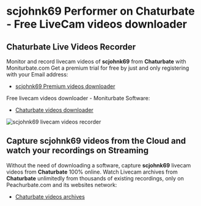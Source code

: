 # scjohnk69 Performer on Chaturbate - Free LiveCam videos downloader

## Chaturbate Live Videos Recorder

Monitor and record livecam videos of **scjohnk69** from **Chaturbate** with Moniturbate.com
Get a premium trial for free by just and only registering with your Email address:
* [scjohnk69 Premium videos downloader](https://moniturbate.com/request-demo-licence-key.html)

Free livecam videos downloader - Moniturbate Software:
* [Chaturbate videos downloader](https://moniturbate.com/moniturbate-download-software.html)

![scjohnk69 livecam videos recorder](https://peachurnet.com/templates/moniturbate-software.png)


## Capture scjohnk69 videos from the Cloud and watch your recordings on Streaming

Without the need of downloading a software, capture **scjohnk69** livecam videos from **Chaturbate** 100% online.
Watch Livecam archives from **Chaturbate** unlimitedly from thousands of existing recordings, only on Peachurbate.com and its websites network:
* [Chaturbate videos archives](https://peachurnet.com/)